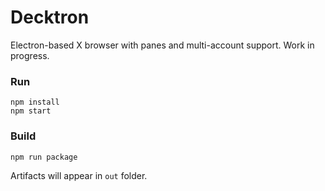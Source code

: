 # Decktron
Electron-based X browser with panes and multi-account support.
Work in progress.


### Run

```shell
npm install
npm start
```

### Build
```shell
npm run package
```

Artifacts will appear in `out` folder.